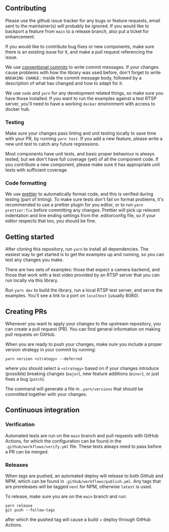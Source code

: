 ## Contributing

Please use the github issue tracker for any bugs or feature requests,
email sent to the maintainer(s) will probably be ignored.
If you would like to backport a feature from `main` to a release
branch, also put a ticket for enhancement.

If you would like to contribute bug fixes or new components,
make sure there is an existing issue for it, and make a pull
request referencing the issue.

We use [conventional commits](https://www.conventionalcommits.org) to write commit messages.
If your changes cause problems with how the library was used before,
don't forget to write `BREAKING CHANGE:` inside the commit message body,
followed by a description of what has changed and how to adapt for it.

We use `node` and `yarn` for any development related things, so make sure you
have those installed. If you want to run the examples against a test RTSP server,
you'll need to have a working `docker` environment with access to docker hub.

### Testing

Make sure your changes pass linting and unit testing locally to save time with your PR,
by running `yarn test`.
If you add a new feature, please write a new unit test to catch any future regressions.

Most components have unit tests, and basic proper behaviour is always
tested, but we don't have full coverage (yet) of all the component code.
If you contribute a new component, please make sure it has appropriate
unit tests with sufficient coverage.

### Code formatting

We use [prettier](https://prettier.io/) to automatically format code, and this
is verified during testing (part of linting).
To make sure tests don't fail on format problems, it's recommended to use a
prettier plugin for you editor, or to run `yarn prettier:fix` before committing
any changes.
Prettier will pick up relevant indentation and line ending settings from the
.editorconfig file, so if your editor respects that too, you should be fine.

## Getting started

After cloning this repository, run `yarn` to install all dependencies.
The easiest way to get started is to get the examples up and running,
so you can test any changes you make.

There are two sets of examples: those that expect a camera backend,
and those that work with a test video provided by an RTSP server that
you can run locally via this library.

Run `yarn dev` to build the library, run a local RTSP test server, and serve
the examples. You'll see a link to a port on `localhost` (usually 8080).

## Creating PRs

Whenever you want to apply your changes to the upstream repository,
you can create a pull request (PR). You can find general information
on making pull requests on GitHub.

When you are ready to push your changes,
make sure you include a proper version strategy in your commit by running:

```
yarn version <strategy> --deferred
```

where you should select a `<strategy>` based on if your changes introduce
(possible) breaking changes (`major`), new feature additions (`minor`),
or just fixes a bug (`patch`).

The command will generate a file in `.yarn/versions` that should be committed
together with your changes.

## Continuous integration

### Verification

Automated tests are run on the `main` branch and pull requests with GitHub Actions,
for which the configuration can be found in the `.github/workflows/verify.yml` file.
These tests always need to pass before a PR can be merged.

### Releases

When tags are pushed, an automated deploy will release to both Github and NPM, which
can be found in `.github/workflows/publish.yml`.
Any tags that are prereleases will be tagged `next` for NPM, otherwise `latest` is used.

To release, make sure you are on the `main` branch and run:

```
yarn release
git push --follow-tags
```

after which the pushed tag will cause a build + deploy through GitHub Actions.

